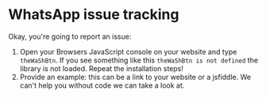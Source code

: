# WhatsApp issue tracking

Okay, you're going to report an issue:

1. Open your Browsers JavaScript console on your website and type `theWaShBtn`. If you see something like this `theWaShBtn is not defined` the library is not loaded. Repeat the installation steps!
1. Provide an example: this can be a link to your website or a jsfiddle. We can't help you without code we can take a look at.